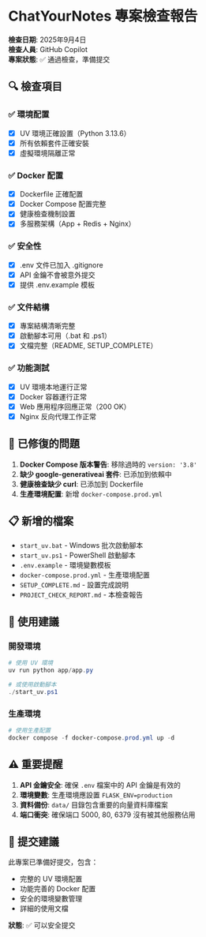 # ChatYourNotes 專案檢查報告

**檢查日期**: 2025年9月4日  
**檢查人員**: GitHub Copilot  
**專案狀態**: ✅ 通過檢查，準備提交

## 🔍 檢查項目

### ✅ 環境配置
- [x] UV 環境正確設置（Python 3.13.6）
- [x] 所有依賴套件正確安裝
- [x] 虛擬環境隔離正常

### ✅ Docker 配置
- [x] Dockerfile 正確配置
- [x] Docker Compose 配置完整
- [x] 健康檢查機制設置
- [x] 多服務架構（App + Redis + Nginx）

### ✅ 安全性
- [x] .env 文件已加入 .gitignore
- [x] API 金鑰不會被意外提交
- [x] 提供 .env.example 模板

### ✅ 文件結構
- [x] 專案結構清晰完整
- [x] 啟動腳本可用（.bat 和 .ps1）
- [x] 文檔完整（README, SETUP_COMPLETE）

### ✅ 功能測試
- [x] UV 環境本地運行正常
- [x] Docker 容器運行正常
- [x] Web 應用程序回應正常（200 OK）
- [x] Nginx 反向代理工作正常

## 🔧 已修復的問題

1. **Docker Compose 版本警告**: 移除過時的 `version: '3.8'`
2. **缺少 google-generativeai 套件**: 已添加到依賴中
3. **健康檢查缺少 curl**: 已添加到 Dockerfile
4. **生產環境配置**: 新增 `docker-compose.prod.yml`

## 📋 新增的檔案

- `start_uv.bat` - Windows 批次啟動腳本
- `start_uv.ps1` - PowerShell 啟動腳本
- `.env.example` - 環境變數模板
- `docker-compose.prod.yml` - 生產環境配置
- `SETUP_COMPLETE.md` - 設置完成說明
- `PROJECT_CHECK_REPORT.md` - 本檢查報告

## 🚀 使用建議

### 開發環境
```powershell
# 使用 UV 環境
uv run python app/app.py

# 或使用啟動腳本
./start_uv.ps1
```

### 生產環境
```powershell
# 使用生產配置
docker compose -f docker-compose.prod.yml up -d
```

## ⚠️ 重要提醒

1. **API 金鑰安全**: 確保 `.env` 檔案中的 API 金鑰是有效的
2. **環境變數**: 生產環境應設置 `FLASK_ENV=production`
3. **資料備份**: `data/` 目錄包含重要的向量資料庫檔案
4. **端口衝突**: 確保端口 5000, 80, 6379 沒有被其他服務佔用

## 🎯 提交建議

此專案已準備好提交，包含：
- 完整的 UV 環境配置
- 功能完善的 Docker 配置
- 安全的環境變數管理
- 詳細的使用文檔

**狀態**: ✅ 可以安全提交
